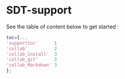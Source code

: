 ```{include} ./header.md
```
# SDT-support

See the table of content below to get started :

````matlab
toc={...
'supporttoc'      1
'collab'          2
'collab_Install'  3
'collab_git'      3
'collab_Markdown' 3
};
````